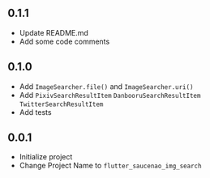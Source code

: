 ## 0.1.1
- Update README.md
- Add some code comments

## 0.1.0
- Add `ImageSearcher.file()` and `ImageSearcher.uri()`
- Add `PixivSearchResultItem` `DanbooruSearchResultItem` `TwitterSearchResultItem`
- Add tests

## 0.0.1

- Initialize project
- Change Project Name to 
`flutter_saucenao_img_search`
